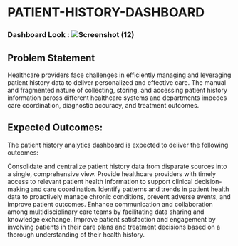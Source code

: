 # PATIENT-HISTORY-DASHBOARD



### Dashboard Look : ![Screenshot (12)](https://github.com/Shradhatakawane/PATIENT-HISTORY-DASHBOARD/assets/154678733/7b848281-4dde-4963-b719-c2e647651e70)



## Problem Statement

Healthcare providers face challenges in efficiently managing and leveraging patient history data to deliver personalized and effective care. The manual and fragmented nature of collecting, storing, and accessing patient history information across different healthcare systems and departments impedes care coordination, diagnostic accuracy, and treatment outcomes.

## Expected Outcomes:

The patient history analytics dashboard is expected to deliver the following outcomes:

Consolidate and centralize patient history data from disparate sources into a single, comprehensive view.
Provide healthcare providers with timely access to relevant patient health information to support clinical decision-making and care coordination.
Identify patterns and trends in patient health data to proactively manage chronic conditions, prevent adverse events, and improve patient outcomes.
Enhance communication and collaboration among multidisciplinary care teams by facilitating data sharing and knowledge exchange.
Improve patient satisfaction and engagement by involving patients in their care plans and treatment decisions based on a thorough understanding of their health history.
